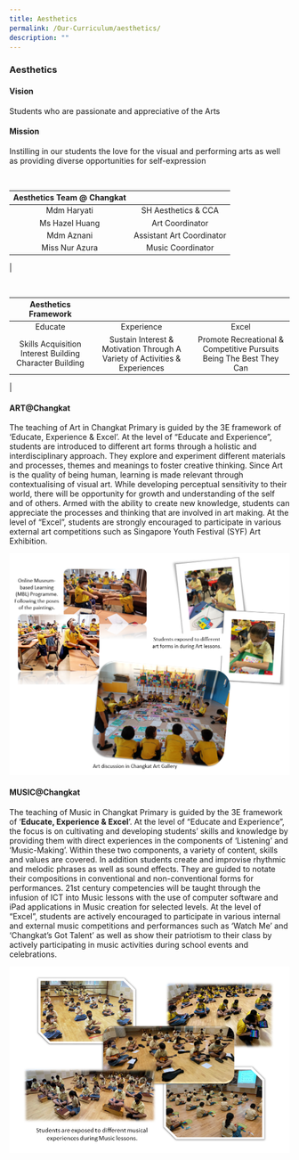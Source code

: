 ```yaml
---
title: Aesthetics
permalink: /Our-Curriculum/aesthetics/
description: ""
---
```

### Aesthetics

#### Vision
Students who are passionate and appreciative of the Arts

#### Mission
Instilling in our students the love for the visual and performing arts as well as providing diverse opportunities for self-expression

<br>

|Aesthetics Team @ Changkat |  |
|:---:|:---:|
| Mdm Haryati | SH Aesthetics & CCA |
| Ms Hazel Huang | Art Coordinator |
| Mdm Aznani | Assistant Art Coordinator |
| Miss Nur Azura | Music Coordinator |
|

<br>

|Aesthetics Framework  |  |  |
|:---:|:---:|:---:|
| Educate | Experience | Excel |
|  Skills Acquisition Interest Building Character Building | Sustain Interest & Motivation Through A Variety of Activities & Experiences |  Promote Recreational & Competitive Pursuits Being The Best They Can   |
|

#### ART@Changkat

The teaching of Art in Changkat Primary is guided by the 3E framework of ‘Educate, Experience & Excel’. At the level of “Educate and Experience”, students are introduced to different art forms through a holistic and interdisciplinary approach. They explore and experiment different materials and processes, themes and meanings to foster creative thinking. Since Art is the quality of being human, learning is made relevant through contextualising of visual art. While developing perceptual sensitivity to their world, there will be opportunity for growth and understanding of the self and of others. Armed with the ability to create new knowledge, students can appreciate the processes and thinking that are involved in art making. At the level of “Excel”, students are strongly encouraged to participate in various external art competitions such as Singapore Youth Festival (SYF) Art Exhibition.

![](/images/ARTChangkat.png)


#### MUSIC@Changkat

The teaching of Music in Changkat Primary is guided by the 3E framework of ‘**Educate, Experience & Excel**’. At the level of “Educate and Experience”, the focus is on cultivating and developing students’ skills and knowledge by providing them with direct experiences in the components of ‘Listening’ and ‘Music-Making’. Within these two components, a variety of content, skills and values are covered. In addition students create and improvise rhythmic and melodic phrases as well as sound effects. They are guided to notate their compositions in conventional and non-conventional forms for performances. 21st century competencies will be taught through the infusion of ICT into Music lessons with the use of computer software and iPad applications in Music creation for selected levels. At the level of “Excel”, students are actively encouraged to participate in various internal and external music competitions and performances such as ‘Watch Me’ and ‘Changkat’s Got Talent’ as well as show their patriotism to their class by actively participating in music activities during school events and celebrations.

![](/images/MUSICChangkat.png)